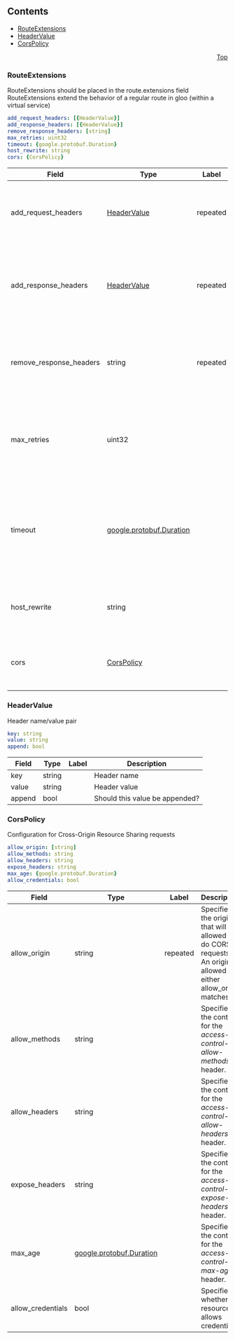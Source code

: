 <a name="top"></a>

## Contents
  - [RouteExtensions](#gloo.api.v1.RouteExtensions)
  - [HeaderValue](#gloo.api.v1.HeaderValue)
  - [CorsPolicy](#gloo.api.v1.CorsPolicy)



<a name="github.com/solo-io/gloo/pkg/coreplugins/routing/route_extensions"></a>
<p align="right"><a href="#top">Top</a></p>




<a name="gloo.api.v1.RouteExtensions"></a>

### RouteExtensions
RouteExtensions should be placed in the route.extensions field
RouteExtensions extend the behavior of a regular route in gloo (within a virtual service)


```yaml
add_request_headers: [{HeaderValue}]
add_response_headers: [{HeaderValue}]
remove_response_headers: [string]
max_retries: uint32
timeout: {google.protobuf.Duration}
host_rewrite: string
cors: {CorsPolicy}

```
| Field | Type | Label | Description |
| ----- | ---- | ----- | ----------- |
| add_request_headers | [HeaderValue](github.com/solo-io/gloo/pkg/coreplugins/routing/route_extensions.md#gloo.api.v1.HeaderValue) | repeated | These headers will be added to the request before it is sent to the upstream |
| add_response_headers | [HeaderValue](github.com/solo-io/gloo/pkg/coreplugins/routing/route_extensions.md#gloo.api.v1.HeaderValue) | repeated | These headers will be added to the response before it is returned to the downstream |
| remove_response_headers | string | repeated | These headers will be removed from the request before it is sent to the upstream |
| max_retries | uint32 |  | The maximum number of retries to attempt for requests that get a 5xx response |
| timeout | [google.protobuf.Duration](https://developers.google.com/protocol-buffers/docs/reference/csharp/class/google/protobuf/well-known-types/duration) |  | If set, time out requests on this route. If not set, this will default to the connection timeout on the upstream |
| host_rewrite | string |  | Rewrite the host header of the request to this value, if set |
| cors | [CorsPolicy](github.com/solo-io/gloo/pkg/coreplugins/routing/route_extensions.md#gloo.api.v1.CorsPolicy) |  | Configure Cross-Origin Resource Sharing requests |






<a name="gloo.api.v1.HeaderValue"></a>

### HeaderValue
Header name/value pair


```yaml
key: string
value: string
append: bool

```
| Field | Type | Label | Description |
| ----- | ---- | ----- | ----------- |
| key | string |  | Header name |
| value | string |  | Header value |
| append | bool |  | Should this value be appended? |






<a name="gloo.api.v1.CorsPolicy"></a>

### CorsPolicy
Configuration for Cross-Origin Resource Sharing requests


```yaml
allow_origin: [string]
allow_methods: string
allow_headers: string
expose_headers: string
max_age: {google.protobuf.Duration}
allow_credentials: bool

```
| Field | Type | Label | Description |
| ----- | ---- | ----- | ----------- |
| allow_origin | string | repeated | Specifies the origins that will be allowed to do CORS requests. An origin is allowed if either allow_origin matches. |
| allow_methods | string |  | Specifies the content for the *access-control-allow-methods* header. |
| allow_headers | string |  | Specifies the content for the *access-control-allow-headers* header. |
| expose_headers | string |  | Specifies the content for the *access-control-expose-headers* header. |
| max_age | [google.protobuf.Duration](https://developers.google.com/protocol-buffers/docs/reference/csharp/class/google/protobuf/well-known-types/duration) |  | Specifies the content for the *access-control-max-age* header. |
| allow_credentials | bool |  | Specifies whether the resource allows credentials. |





 

 

 

